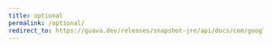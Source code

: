 ```yaml
---
title: optional
permalink: /optional/
redirect_to: https://guava.dev/releases/snapshot-jre/api/docs/com/google/common/base/Optional.html
---
```

